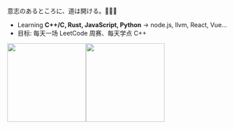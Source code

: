 
意志のあるところに、道は開ける。🍭🍭🍭
- Learning **C++/C, Rust, JavaScript, Python** -> node.js, llvm, React, Vue... 
- 目标: 每天一场 LeetCode 周赛、每天学点 C++  

<img src="https://github-readme-stats.vercel.app/api?username=haohua-li&count_private=true" height="180" /><img src="https://github-readme-stats.vercel.app/api/top-langs/?username=haohua-li&langs_count=8&hide=html,css&layout=compact" height="180" /></a>
